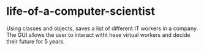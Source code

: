 # life-of-a-computer-scientist
Using classes and objects, saves a list of different IT workers in a company. The GUI allows the user to interact witht hese virtual workers and decide their future for 5 years.
